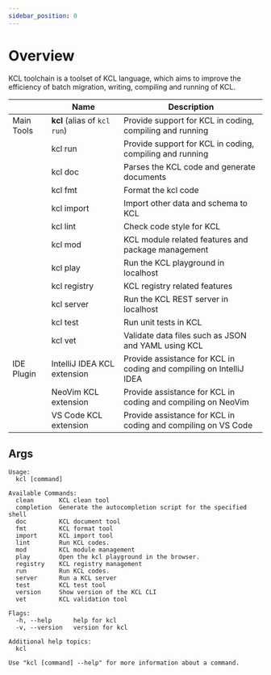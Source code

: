 ```yaml
---
sidebar_position: 0
---
```


# Overview

KCL toolchain is a toolset of KCL language, which aims to improve the efficiency of batch migration, writing, compiling and running of KCL.

|            | Name                         | Description                                                         |
| ---------- | ---------------------------- | ------------------------------------------------------------------- |
| Main Tools | **kcl** (alias of `kcl run`) | Provide support for KCL in coding, compiling and running            |
|            | kcl run                      | Provide support for KCL in coding, compiling and running            |
|            | kcl doc                      | Parses the KCL code and generate documents                          |
|            | kcl fmt                      | Format the kcl code                                                 |
|            | kcl import                   | Import other data and schema to KCL                                 |
|            | kcl lint                     | Check code style for KCL                                            |
|            | kcl mod                      | KCL module related features and package management                  |
|            | kcl play                     | Run the KCL playground in localhost                                 |
|            | kcl registry                 | KCL registry related features                                       |
|            | kcl server                   | Run the KCL REST server in localhost                                |
|            | kcl test                     | Run unit tests in KCL                                               |
|            | kcl vet                      | Validate data files such as JSON and YAML using KCL                 |
| IDE Plugin | IntelliJ IDEA KCL extension  | Provide assistance for KCL in coding and compiling on IntelliJ IDEA |
|            | NeoVim KCL extension         | Provide assistance for KCL in coding and compiling on NeoVim        |
|            | VS Code KCL extension        | Provide assistance for KCL in coding and compiling on VS Code       |

## Args

```shell
Usage:
  kcl [command]

Available Commands:
  clean       KCL clean tool
  completion  Generate the autocompletion script for the specified shell
  doc         KCL document tool
  fmt         KCL format tool
  import      KCL import tool
  lint        Run KCL codes.
  mod         KCL module management
  play        Open the kcl playground in the browser.
  registry    KCL registry management
  run         Run KCL codes.
  server      Run a KCL server
  test        KCL test tool
  version     Show version of the KCL CLI
  vet         KCL validation tool

Flags:
  -h, --help      help for kcl
  -v, --version   version for kcl

Additional help topics:
  kcl

Use "kcl [command] --help" for more information about a command.
```

